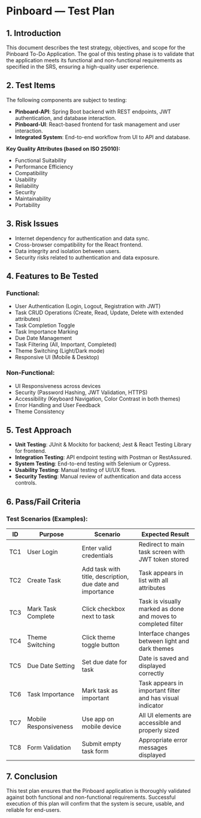 # Pinboard — Test Plan

## 1. Introduction
This document describes the test strategy, objectives, and scope for the Pinboard To-Do Application. The goal of this testing phase is to validate that the application meets its functional and non-functional requirements as specified in the SRS, ensuring a high-quality user experience.

## 2. Test Items
The following components are subject to testing:
- **Pinboard-API**: Spring Boot backend with REST endpoints, JWT authentication, and database interaction.
- **Pinboard-UI**: React-based frontend for task management and user interaction.
- **Integrated System**: End-to-end workflow from UI to API and database.

**Key Quality Attributes (based on ISO 25010):**
- Functional Suitability
- Performance Efficiency
- Compatibility
- Usability
- Reliability
- Security
- Maintainability
- Portability

## 3. Risk Issues
- Internet dependency for authentication and data sync.
- Cross-browser compatibility for the React frontend.
- Data integrity and isolation between users.
- Security risks related to authentication and data exposure.

## 4. Features to Be Tested
### Functional:
- User Authentication (Login, Logout, Registration with JWT)
- Task CRUD Operations (Create, Read, Update, Delete with extended attributes)
- Task Completion Toggle
- Task Importance Marking
- Due Date Management
- Task Filtering (All, Important, Completed)
- Theme Switching (Light/Dark mode)
- Responsive UI (Mobile & Desktop)

### Non-Functional:
- UI Responsiveness across devices
- Security (Password Hashing, JWT Validation, HTTPS)
- Accessibility (Keyboard Navigation, Color Contrast in both themes)
- Error Handling and User Feedback
- Theme Consistency

## 5. Test Approach
- **Unit Testing**: JUnit & Mockito for backend; Jest & React Testing Library for frontend.
- **Integration Testing**: API endpoint testing with Postman or RestAssured.
- **System Testing**: End-to-end testing with Selenium or Cypress.
- **Usability Testing**: Manual testing of UI/UX flows.
- **Security Testing**: Manual review of authentication and data access controls.

## 6. Pass/Fail Criteria
### Test Scenarios (Examples):

| ID  | Purpose | Scenario | Expected Result |
|-----|---------|----------|-----------------|
| TC1 | User Login | Enter valid credentials | Redirect to main task screen with JWT token stored |
| TC2 | Create Task | Add task with title, description, due date and importance | Task appears in list with all attributes |
| TC3 | Mark Task Complete | Click checkbox next to task | Task is visually marked as done and moves to completed filter |
| TC4 | Theme Switching | Click theme toggle button | Interface changes between light and dark themes |
| TC5 | Due Date Setting | Set due date for task | Date is saved and displayed correctly |
| TC6 | Task Importance | Mark task as important | Task appears in important filter and has visual indicator |
| TC7 | Mobile Responsiveness | Use app on mobile device | All UI elements are accessible and properly sized |
| TC8 | Form Validation | Submit empty task form | Appropriate error messages displayed |

## 7. Conclusion
This test plan ensures that the Pinboard application is thoroughly validated against both functional and non-functional requirements. Successful execution of this plan will confirm that the system is secure, usable, and reliable for end-users.